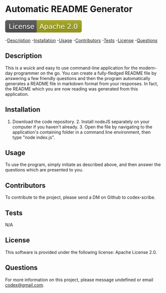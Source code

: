 
# Automatic README Generator
![License Information](./assets/apache.svg)

-[Description](#description)
-[Installation](#installation)
-[Usage](#usage)
-[Contributors](#contributors)
-[Tests](#tests)
-[License](#license)
-[Questions](#questions)


## Description
This is a wuick and easy to use command-line application for the modern-day programmer on the go.  You can create a fully-fledged README file by answering a few friendly questions and then the program automatically generates a README file in markdown format from your responses.  In fact, the README which you are now reading was generated from this application.

## Installation
1. Download the code repository.  2. Install nodeJS separately on your computer if you haven't already.  3.  Open the file by navigating to the application's containing folder in a command line environment, then type "node index.js".

## Usage
To use the program, simply initiate as described above, and then answer the questions which are presented to you.

## Contributors
To contribute to the project, please send a DM on Github to codex-scribe.

## Tests
N/A

## License
This software is provided under the following license: Apache License 2.0.

## Questions
For more information on this project, please message undefined or email codex@gmail.com.
